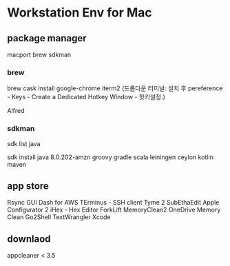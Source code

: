 # Workstation Env for Mac

## package manager

macport
brew
sdkman

### brew

brew cask install
  google-chrome
  iterm2
  (드롭다운 터미널: 설치 후 pereference - Keys - Create a Dedicated Hotkey Window - 핫키설정.)

Alfred

### sdkman

sdk list java

sdk install
  java 8.0.202-amzn
  groovy
  gradle
  scala
  leiningen
  ceylon
  kotlin
  maven


## app store

Rsync GUI
Dash for AWS
TErminus - SSH client
Tyme 2
SubEthaEdit
Apple Configurator 2
iHex - Hex Editor
ForkLift
MemoryClean2
OneDrive
Memory Clean
Go2Shell
TextWrangler
Xcode

## downlaod

appcleaner < 3.5

